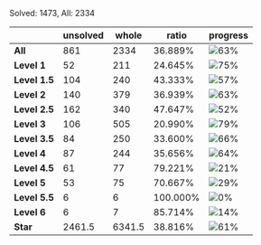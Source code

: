 Solved: 1473, All: 2334

| |unsolved|whole|ratio|progress|
|----|----|----|----|----|
|**All**| 861 | 2334 | 36.889%| ![63%](https://progress-bar.dev/63?title=All) |
|**Level 1**| 52 | 211 | 24.645%| ![75%](https://progress-bar.dev/75?title=Level+1++)|
|**Level 1.5**| 104 | 240 | 43.333%| ![57%](https://progress-bar.dev/57?title=Level+1.5)|
|**Level 2**| 140 | 379 | 36.939%| ![63%](https://progress-bar.dev/63?title=Level+2++)|
|**Level 2.5**| 162 | 340 | 47.647%| ![52%](https://progress-bar.dev/52?title=Level+2.5)|
|**Level 3**| 106 | 505 | 20.990%| ![79%](https://progress-bar.dev/79?title=Level+3++)|
|**Level 3.5**| 84 | 250 | 33.600%| ![66%](https://progress-bar.dev/66?title=Level+3.5)|
|**Level 4**| 87 | 244 | 35.656%| ![64%](https://progress-bar.dev/64?title=Level+4++)|
|**Level 4.5**| 61 | 77 | 79.221%| ![21%](https://progress-bar.dev/21?title=Level+4.5)|
|**Level 5**| 53 | 75 | 70.667%| ![29%](https://progress-bar.dev/29?title=Level+5++)|
|**Level 5.5**| 6 | 6 | 100.000%| ![0%](https://progress-bar.dev/0?title=Level+5.5)|
|**Level 6**| 6 | 7 | 85.714%| ![14%](https://progress-bar.dev/14?title=Level+6++)|
|**Star**|2461.5 | 6341.5 |38.816%| ![61%](https://progress-bar.dev/61?title=Star) |
